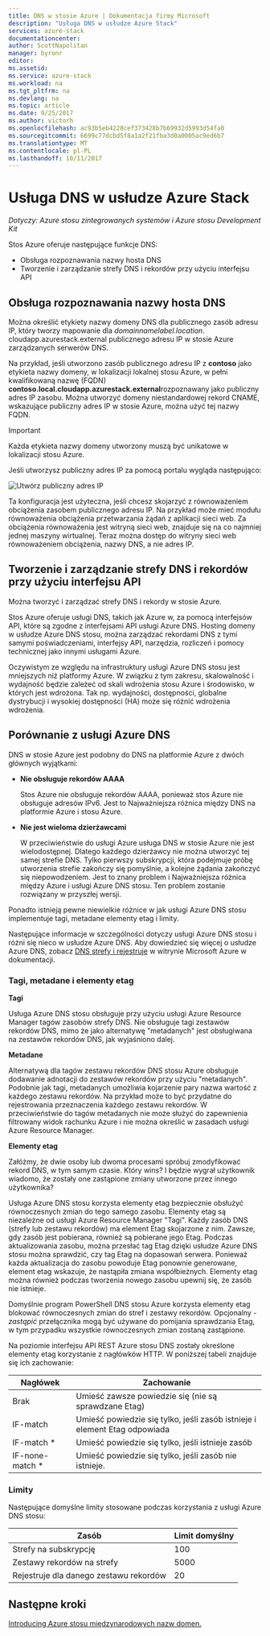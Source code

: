 ```yaml
---
title: DNS w stosie Azure | Dokumentacja firmy Microsoft
description: "Usługa DNS w usłudze Azure Stack"
services: azure-stack
documentationcenter: 
author: ScottNapolitan
manager: byronr
editor: 
ms.assetid: 
ms.service: azure-stack
ms.workload: na
ms.tgt_pltfrm: na
ms.devlang: na
ms.topic: article
ms.date: 9/25/2017
ms.author: victorh
ms.openlocfilehash: ac93b5eb4228cef373428b7b69932d5993d54fa0
ms.sourcegitcommit: 6699c77dcbd5f8a1a2f21fba3d0a0005ac9ed6b7
ms.translationtype: MT
ms.contentlocale: pl-PL
ms.lasthandoff: 10/11/2017
---
```

# <a name="dns-in-azure-stack"></a>Usługa DNS w usłudze Azure Stack

*Dotyczy: Azure stosu zintegrowanych systemów i Azure stosu Development Kit*

Stos Azure oferuje następujące funkcje DNS:
* Obsługa rozpoznawania nazwy hosta DNS
* Tworzenie i zarządzanie strefy DNS i rekordów przy użyciu interfejsu API

## <a name="support-for-dns-hostname-resolution"></a>Obsługa rozpoznawania nazwy hosta DNS
Można określić etykiety nazwy domeny DNS dla publicznego zasób adresu IP, który tworzy mapowanie dla *domainnamelabel.location*. cloudapp.azurestack.external publicznego adresu IP w stosie Azure zarządzanych serwerów DNS.  

Na przykład, jeśli utworzono zasób publicznego adresu IP z **contoso** jako etykieta nazwy domeny, w lokalizacji lokalnej stosu Azure, w pełni kwalifikowaną nazwę (FQDN) **contoso.local.cloudapp.azurestack.external**rozpoznawany jako publiczny adres IP zasobu. Można utworzyć domeny niestandardowej rekord CNAME, wskazujące publiczny adres IP w stosie Azure, można użyć tej nazwy FQDN.

> [!IMPORTANT]
> Każda etykieta nazwy domeny utworzony muszą być unikatowe w lokalizacji stosu Azure.

Jeśli utworzysz publiczny adres IP za pomocą portalu wygląda następująco:

![Utwórz publiczny adres IP](media/azure-stack-whats-new-dns/image01.png)

Ta konfiguracja jest użyteczna, jeśli chcesz skojarzyć z równoważeniem obciążenia zasobem publicznego adresu IP. Na przykład może mieć modułu równoważenia obciążenia przetwarzania żądań z aplikacji sieci web. Za obciążenia równoważenia jest witryną sieci web, znajduje się na co najmniej jednej maszyny wirtualnej. Teraz można dostęp do witryny sieci web równoważeniem obciążenia, nazwy DNS, a nie adres IP.

## <a name="create-and-manage-dns-zones-and-records-using-api"></a>Tworzenie i zarządzanie strefy DNS i rekordów przy użyciu interfejsu API
Można tworzyć i zarządzać strefy DNS i rekordy w stosie Azure.  

Stos Azure oferuje usługi DNS, takich jak Azure w, za pomocą interfejsów API, które są zgodne z interfejsami API usługi Azure DNS.  Hosting domeny w usłudze Azure DNS stosu, można zarządzać rekordami DNS z tymi samymi poświadczeniami, interfejsy API, narzędzia, rozliczeń i pomocy technicznej jako innymi usługami Azure. 

Oczywistym ze względu na infrastruktury usługi Azure DNS stosu jest mniejszych niż platformy Azure. W związku z tym zakresu, skalowalność i wydajność będzie zależeć od skali wdrożenia stosu Azure i środowisko, w których jest wdrożona.  Tak np. wydajności, dostępności, globalne dystrybucji i wysokiej dostępności (HA) może się różnić wdrożenia wdrożenia.

## <a name="comparison-with-azure-dns"></a>Porównanie z usługi Azure DNS
DNS w stosie Azure jest podobny do DNS na platformie Azure z dwóch głównych wyjątkami:
* **Nie obsługuje rekordów AAAA**

    Stos Azure nie obsługuje rekordów AAAA, ponieważ stos Azure nie obsługuje adresów IPv6.  Jest to Najważniejsza różnica między DNS na platformie Azure i stosu Azure.
* **Nie jest wieloma dzierżawcami**

    W przeciwieństwie do usługi Azure usługa DNS w stosie Azure nie jest wielodostępnej. Dlatego każdego dzierżawcy nie można utworzyć tej samej strefie DNS. Tylko pierwszy subskrypcji, która podejmuje próbę utworzenia strefie zakończy się pomyślnie, a kolejne żądania zakończyć się niepowodzeniem.  Jest to znany problem i Najważniejsza różnica między Azure i usługi Azure DNS stosu. Ten problem zostanie rozwiązany w przyszłej wersji.

Ponadto istnieją pewne niewielkie różnice w jak usługi Azure DNS stosu implementuje tagi, metadane elementy etag i limity.

Następujące informacje w szczególności dotyczy usługi Azure DNS stosu i różni się nieco w usłudze Azure DNS. Aby dowiedzieć się więcej o usłudze Azure DNS, zobacz [DNS strefy i rejestruje](../../dns/dns-zones-records.md) w witrynie Microsoft Azure w dokumentacji.

### <a name="tags-metadata-and-etags"></a>Tagi, metadane i elementy etag

**Tagi**

Usługa Azure DNS stosu obsługuje przy użyciu usługi Azure Resource Manager tagów zasobów strefy DNS. Nie obsługuje tagi zestawów rekordów DNS, mimo że jako alternatywę "metadanych" jest obsługiwana na zestawów rekordów DNS, jak wyjaśniono dalej.

**Metadane**

Alternatywą dla tagów zestawu rekordów DNS stosu Azure obsługuje dodawanie adnotacji do zestawów rekordów przy użyciu "metadanych". Podobnie jak tagi, metadanych umożliwia kojarzenie pary nazwa wartość z każdego zestawu rekordów. Na przykład może to być przydatne do rejestrowania przeznaczenia każdego zestawu rekordów. W przeciwieństwie do tagów metadanych nie może służyć do zapewnienia filtrowany widok rachunku Azure i nie można określić w zasadach usługi Azure Resource Manager.

**Elementy etag**

Załóżmy, że dwie osoby lub dwoma procesami spróbuj zmodyfikować rekord DNS, w tym samym czasie. Który wins? I będzie wygrał użytkownik wiadomo, że zostały one zastąpione zmiany utworzone przez innego użytkownika?

Usługa Azure DNS stosu korzysta elementy etag bezpiecznie obsłużyć równoczesnych zmian do tego samego zasobu. Elementy etag są niezależne od usługi Azure Resource Manager "Tagi". Każdy zasób DNS (strefy lub zestawu rekordów) ma element Etag skojarzone z nim. Zawsze, gdy zasób jest pobierana, również są pobierane jego Etag. Podczas aktualizowania zasobu, można przesłać tag Etag dzięki usłudze Azure DNS stosu można sprawdzić, czy tag Etag na dopasowań serwera. Ponieważ każda aktualizacja do zasobu powoduje Etag ponownie generowane, element etag wskazuje, że nastąpiła zmiana współbieżnych. Elementy etag można również podczas tworzenia nowego zasobu upewnij się, że zasób nie istnieje.

Domyślnie program PowerShell DNS stosu Azure korzysta elementy etag blokować równoczesnych zmian do stref i zestawy rekordów. Opcjonalny *-zastąpić* przełącznika mogą być używane do pomijania sprawdzania Etag, w tym przypadku wszystkie równoczesnych zmian zostaną zastąpione.

Na poziomie interfejsu API REST Azure stosu DNS zostały określone elementy etag korzystanie z nagłówków HTTP. W poniższej tabeli znajduje się ich zachowanie:

| Nagłówek | Zachowanie|
|--------|---------|
| Brak   | Umieść zawsze powiedzie się (nie są sprawdzane Etag)|
| IF-match| Umieść powiedzie się tylko, jeśli zasób istnieje i element Etag odpowiada|
| IF-match *| Umieść powiedzie się tylko, jeśli istnieje zasób|
| IF-none-match *| Umieść powiedzie się tylko, jeśli zasób nie istnieje.|

### <a name="limits"></a>Limity

Następujące domyślne limity stosowane podczas korzystania z usługi Azure DNS stosu:

| Zasób| Limit domyślny|
|---------|--------------|
| Strefy na subskrypcję| 100|
| Zestawy rekordów na strefy| 5000|
| Rejestruje dla danego zestawu rekordów| 20|

## <a name="next-steps"></a>Następne kroki
[Introducing Azure stosu międzynarodowych nazw domen.](azure-stack-understanding-dns.md)
